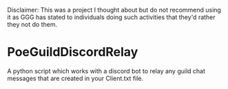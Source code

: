 Disclaimer: This was a project I thought about but do not recommend using it as GGG has stated to individuals doing such activities that they'd rather they not do them.

# PoeGuildDiscordRelay
A python script which works with a discord bot to relay any guild chat messages that are created in your Client.txt file.
